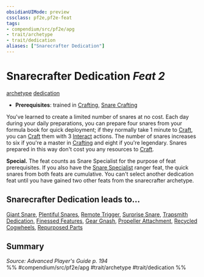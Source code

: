 ```yaml
---
obsidianUIMode: preview
cssclass: pf2e,pf2e-feat
tags:
- compendium/src/pf2e/apg
- trait/archetype
- trait/dedication
aliases: ["Snarecrafter Dedication"]
---
```

# Snarecrafter Dedication  *Feat 2*  
[archetype](archetype.md "Archetype Feat Trait")  [dedication](dedication.md "Dedication Feat Trait")  

- **Prerequisites**: trained in [Crafting](skills.md#Crafting), [Snare Crafting](snare-crafting.md)

You've learned to create a limited number of snares at no cost. Each day during your daily preparations, you can prepare four snares from your formula book for quick deployment; if they normally take 1 minute to [Craft](craft.md), you can [Craft](craft.md) them with 3 [Interact](interact.md) actions. The number of snares increases to six if you're a master in [Crafting](skills.md#Crafting) and eight if you're legendary. Snares prepared in this way don't cost you any resources to [Craft](craft.md).

**Special.** The feat counts as Snare Specialist for the purpose of feat prerequisites. If you also have the [Snare Specialist](snare-specialist.md) ranger feat, the quick snares from both feats are cumulative. You can't select another dedication feat until you have gained two other feats from the snarecrafter archetype.

## Snarecrafter Dedication leads to...

[Giant Snare](giant-snare-apg.md), [Plentiful Snares](plentiful-snares-apg.md), [Remote Trigger](remote-trigger-apg.md), [Surprise Snare](surprise-snare-apg.md), [Trapsmith Dedication](trapsmith-dedication-g-g.md), [Finessed Features](finessed-features-g-g.md), [Gear Gnash](gear-gnash-g-g.md), [Propeller Attachment](propeller-attachment-g-g.md), [Recycled Cogwheels](recycled-cogwheels-g-g.md), [Repurposed Parts](repurposed-parts-g-g.md)

## Summary

*Source: Advanced Player's Guide p. 194*  
%% #compendium/src/pf2e/apg #trait/archetype #trait/dedication %%
